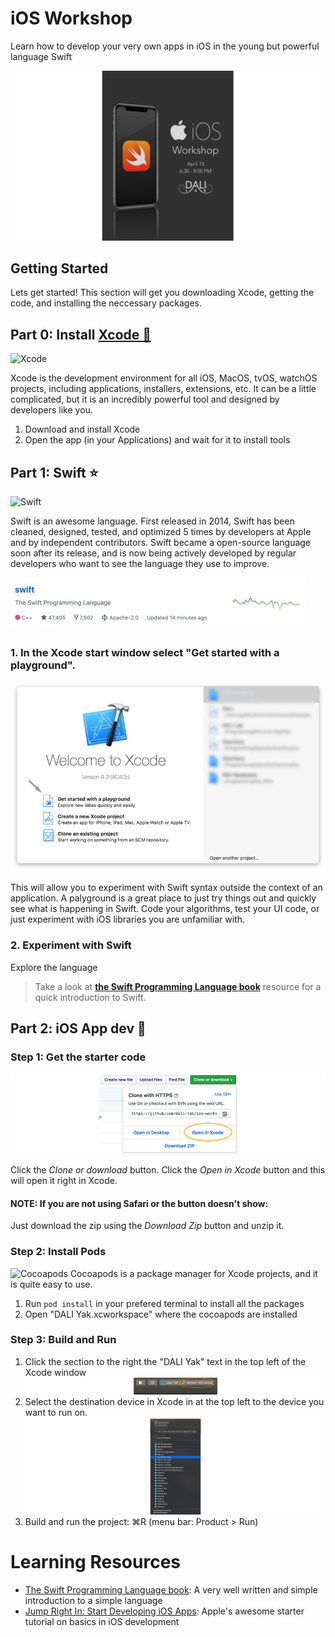 # iOS Workshop
Learn how to develop your very own apps in iOS in the young but powerful language Swift

![poster](./assets/Poster.png)

## Getting Started
Lets get started! This section will get you downloading Xcode, getting the code, and installing the neccessary packages.

## Part 0: Install [Xcode 🔨](https://itunes.apple.com/us/app/xcode/id497799835?mt=12)
![Xcode](https://is1-ssl.mzstatic.com/image/thumb/Purple128/v4/ec/c9/ac/ecc9ac2c-b358-82a8-10e0-64ad24056772/Xcode.png/246x0w.png)

Xcode is the development environment for all iOS, MacOS, tvOS, watchOS projects, including applications, installers, extensions, etc.
It can be a little complicated, but it is an incredibly powerful tool and designed by developers like you. 

1. Download and install Xcode
2. Open the app (in your Applications) and wait for it to install tools

## Part 1: Swift ⭐️
![Swift](https://img.icons8.com/color/160/swift.png)

Swift is an awesome language. First released in 2014, Swift has been cleaned, designed, tested, and optimized 5 times by developers
at Apple and by independent contributors. Swift became a open-source language soon after its release, and is now being actively developed
by regular developers who want to see the language they use to improve.

![Swift contributions](./assets/swiftContributions.jpg)

### 1. In the Xcode start window select "Get started with a playground".

![Xcode Start](./assets/xcodeStart.png)

This will allow you to experiment with Swift syntax outside the context of an application. A palyground is a great place to just try things out and quickly see what is happening in Swift. Code your algorithms, test your UI code, or just experiment with iOS libraries you are unfamiliar with.

### 2. Experiment with Swift
Explore the language

> Take a look at **[the Swift Programming Language book](https://itunes.apple.com/us/book/the-swift-programming-language-swift-4-0-3/id881256329?mt=11)** resource for a quick introduction to Swift.

## Part 2: iOS App dev 📱

### Step 1: Get the starter code
![Open in Xcode image](./assets/openInXcode.png)

Click the *Clone or download* button. Click the *Open in Xcode* button and this will open it right in Xcode.

#### NOTE: If you are not using Safari or the button doesn't show:
Just download the zip using the *Download Zip* button and unzip it.

### Step 2: Install Pods
![Cocoapods](http://lafosca.cat/wp-content/uploads/2013/07/cocoapods-1100x340.jpg)
Cocoapods is a package manager for Xcode projects, and it is quite easy to use. 

1. Run `pod install` in your prefered terminal to install all the packages
2. Open "DALI Yak.xcworkspace" where the cocoapods are installed

### Step 3: Build and Run
1. Click the section to the right the "DALI Yak" text in the top left of the Xcode window
![](./assets/xcodeGenericDevice.png)
2. Select the destination device in Xcode in at the top left to the device you want to run on. 
![](./assets/xcodeDeviceSelect.png)
3. Build and run the project: ⌘R (menu bar: Product > Run)


# Learning Resources
* [The Swift Programming Language book](https://itunes.apple.com/us/book/the-swift-programming-language-swift-4-0-3/id881256329?mt=11): A very well written and simple introduction to a simple language
* [Jump Right In: Start Developing iOS Apps](https://developer.apple.com/library/archive/referencelibrary/GettingStarted/DevelopiOSAppsSwift/): Apple's awesome starter tutorial on basics in iOS development
